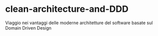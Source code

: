 # clean-architecture-and-DDD
Viaggio nei vantaggi delle moderne architetture del software basate sul Domain Driven Design
